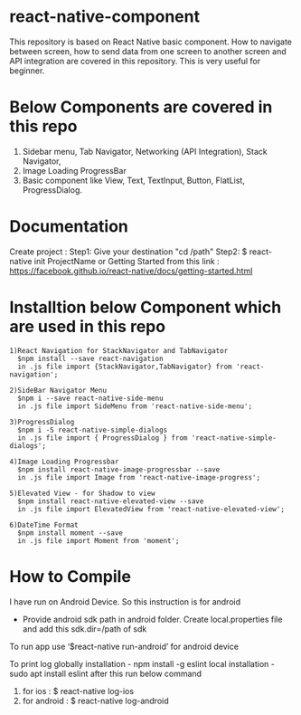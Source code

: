 # react-native-component
This repository is based on React Native basic component. 
How to navigate between screen, how to send data from one screen to another screen and API integration are covered in this repository. This is very useful for beginner. 

# Below Components are covered in this repo
1) Sidebar menu, Tab Navigator, Networking (API Integration), Stack Navigator, 
2) Image Loading ProgressBar
3) Basic component like View, Text, TextInput, Button, FlatList, ProgressDialog.

# Documentation
Create project :
Step1: Give your destination "cd /path" 
Step2: $ react-native init ProjectName
            or
Getting Started from this link : https://facebook.github.io/react-native/docs/getting-started.html

  # Installtion below Component which are used in this repo
    1)React Navigation for StackNavigator and TabNavigator
      $npm install --save react-navigation
      in .js file import {StackNavigator,TabNavigator} from 'react-navigation';
      
    2)SideBar Navigator Menu
      $npm i --save react-native-side-menu
      in .js file import SideMenu from 'react-native-side-menu';
      
    3)ProgressDialog
      $npm i -S react-native-simple-dialogs
      in .js file import { ProgressDialog } from 'react-native-simple-dialogs';
    
    4)Image Loading Progressbar
      $npm install react-native-image-progressbar --save
      in .js file import Image from 'react-native-image-progress';
      
    5)Elevated View - for Shadow to view
      $npm install react-native-elevated-view --save
      in .js file import ElevatedView from 'react-native-elevated-view';
    
    6)DateTime Format
      $npm install moment --save
      in .js file import Moment from 'moment';

# How to Compile
I have run on Android Device. So this instruction is for android 
- Provide android sdk path in android folder. Create local.properties file and add this sdk.dir=/path of sdk

To run app use ‘$react-native run-android’ for android device

To print log
globally installation - npm install -g eslint
local installation - sudo apt install eslint
after this run below command
1) for ios : $ react-native log-ios
2) for android : $ react-native log-android
